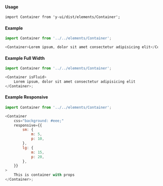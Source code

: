 #### Usage

```markdown
import Container from 'y-ui/dist/elements/Container';
```

#### Example

```js
import Container from '../../elements/Container';

<Container>Lorem ipsum, dolor sit amet consectetur adipisicing elit</Container>;
```

#### Example Full Width

```js
import Container from '../../elements/Container';

<Container isFluid>
	Lorem ipsum, dolor sit amet consectetur adipisicing elit
</Container>;
```

#### Example Responsive

```js
import Container from '../../elements/Container';

<Container
	css="background: #eee;"
	responsive={{
		sm: {
			m: 5,
			p: 10,
		},
		lg: {
			m: 15,
			p: 20,
		},
	}}
>
	This is container with props
</Container>;
```

